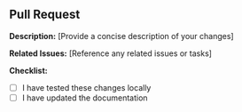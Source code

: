 ## Pull Request

**Description:**
[Provide a concise description of your changes]

**Related Issues:**
[Reference any related issues or tasks]

**Checklist:**
- [ ] I have tested these changes locally
- [ ] I have updated the documentation
